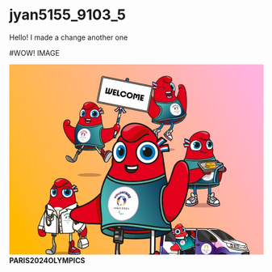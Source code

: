 # jyan5155_9103_5

Hello! I made a change
another one

#WOW! IMAGE

![An image of a cat](/assets/641af8147aa5478f4f077bc6.avif "imsohot")
**PARIS2024OLYMPICS**